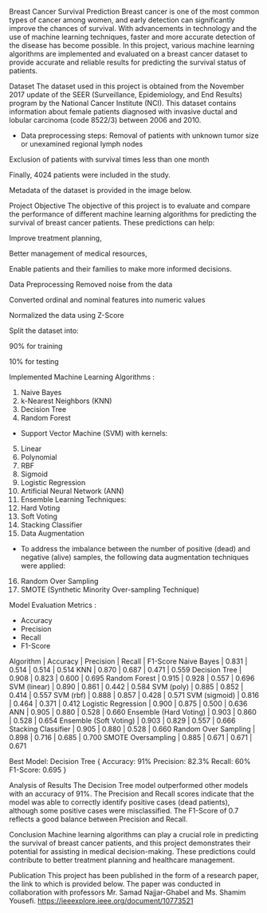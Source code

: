 Breast Cancer Survival Prediction
Breast cancer is one of the most common types of cancer among women, and early detection can significantly improve the chances of survival.
With advancements in technology and the use of machine learning techniques, faster and more accurate detection of the disease has become possible.
In this project, various machine learning algorithms are implemented and evaluated on a breast cancer dataset to provide accurate and reliable results for predicting the survival status of patients.

Dataset
The dataset used in this project is obtained from the November 2017 update of the SEER (Surveillance, Epidemiology, and End Results) program by the National Cancer Institute (NCI).
This dataset contains information about female patients diagnosed with invasive ductal and lobular carcinoma (code 8522/3) between 2006 and 2010.

* Data preprocessing steps:
Removal of patients with unknown tumor size or unexamined regional lymph nodes

Exclusion of patients with survival times less than one month

Finally, 4024 patients were included in the study.

Metadata of the dataset is provided in the image below.

Project Objective
The objective of this project is to evaluate and compare the performance of different machine learning algorithms for predicting the survival of breast cancer patients. These predictions can help:

Improve treatment planning,

Better management of medical resources,

Enable patients and their families to make more informed decisions.

Data Preprocessing
Removed noise from the data

Converted ordinal and nominal features into numeric values

Normalized the data using Z-Score

Split the dataset into:

90% for training

10% for testing

Implemented Machine Learning Algorithms :
1. Naive Bayes
2. k-Nearest Neighbors (KNN)
3. Decision Tree
4. Random Forest
* Support Vector Machine (SVM) with kernels:
5. Linear
6. Polynomial
7. RBF
8. Sigmoid
9. Logistic Regression
10. Artificial Neural Network (ANN)
11. Ensemble Learning Techniques:
12. Hard Voting
13. Soft Voting
14. Stacking Classifier
15. Data Augmentation
* To address the imbalance between the number of positive (dead) and negative (alive) samples, the following data augmentation techniques were applied:
16. Random Over Sampling
17. SMOTE (Synthetic Minority Over-sampling Technique)

Model Evaluation Metrics :
* Accuracy
* Precision
* Recall
* F1-Score

Algorithm | Accuracy | Precision | Recall | F1-Score
Naive Bayes | 0.831 | 0.514 | 0.514 | 0.514
KNN | 0.870 | 0.687 | 0.471 | 0.559
Decision Tree | 0.908 | 0.823 | 0.600 | 0.695
Random Forest | 0.915 | 0.928 | 0.557 | 0.696
SVM (linear) | 0.890 | 0.861 | 0.442 | 0.584
SVM (poly) | 0.885 | 0.852 | 0.414 | 0.557
SVM (rbf) | 0.888 | 0.857 | 0.428 | 0.571
SVM (sigmoid) | 0.816 | 0.464 | 0.371 | 0.412
Logistic Regression | 0.900 | 0.875 | 0.500 | 0.636
ANN | 0.905 | 0.880 | 0.528 | 0.660
Ensemble (Hard Voting) | 0.903 | 0.860 | 0.528 | 0.654
Ensemble (Soft Voting) | 0.903 | 0.829 | 0.557 | 0.666
Stacking Classifier | 0.905 | 0.880 | 0.528 | 0.660
Random Over Sampling | 0.898 | 0.716 | 0.685 | 0.700
SMOTE Oversampling | 0.885 | 0.671 | 0.671 | 0.671

Best Model: Decision Tree {
Accuracy: 91%
Precision: 82.3%
Recall: 60%
F1-Score: 0.695 }

Analysis of Results 
The Decision Tree model outperformed other models with an accuracy of 91%.
The Precision and Recall scores indicate that the model was able to correctly identify positive cases (dead patients), although some positive cases were misclassified.
The F1-Score of 0.7 reflects a good balance between Precision and Recall.

Conclusion
Machine learning algorithms can play a crucial role in predicting the survival of breast cancer patients, and this project demonstrates their potential for assisting in medical decision-making. These predictions could contribute to better treatment planning and healthcare management.

Publication
This project has been published in the form of a research paper, the link to which is provided below. The paper was conducted in collaboration with professors Mr. Samad Najjar-Ghabel and Ms. Shamim Yousefi.
https://ieeexplore.ieee.org/document/10773521


